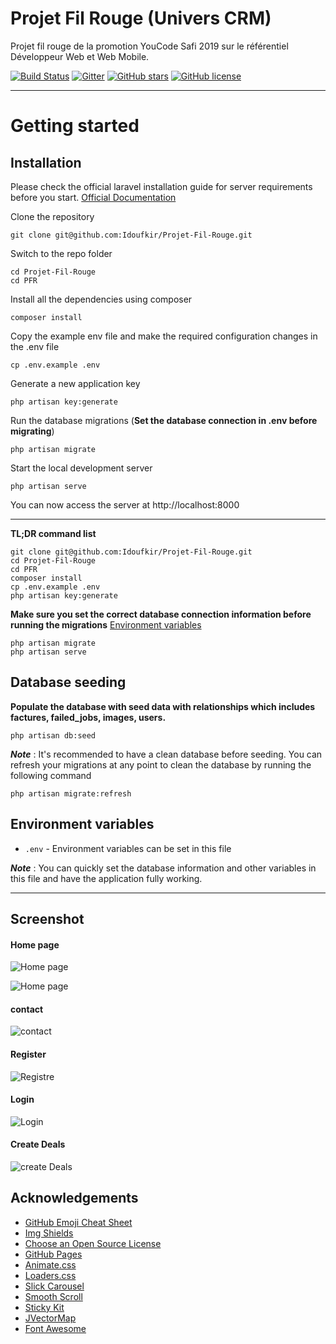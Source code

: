 # Projet Fil Rouge (Univers CRM)
Projet fil rouge de la promotion YouCode Safi 2019 sur le référentiel Développeur Web et Web Mobile.



[![Build Status](https://img.shields.io/travis/gothinkster/laravel-realworld-example-app/master.svg)](https://travis-ci.org/gothinkster/laravel-realworld-example-app) [![Gitter](https://img.shields.io/gitter/room/realworld-dev/laravel.svg)](https://gitter.im/realworld-dev/laravel) [![GitHub stars](https://img.shields.io/github/stars/Idoufkir/laravel-realworld-example-app.svg)](https://github.com/Idoufkir/Projet-Fil-Rouge/stargazers) [![GitHub license](https://img.shields.io/github/license/Idoufkir/laravel-realworld-example-app.svg)](https://raw.githubusercontent.com/Idoufkir/Projet-Fil-Rouge/master/LICENSE)

----------

# Getting started

## Installation

Please check the official laravel installation guide for server requirements before you start. [Official Documentation](https://laravel.com/docs/5.4/installation#installation)


Clone the repository

    git clone git@github.com:Idoufkir/Projet-Fil-Rouge.git

Switch to the repo folder

    cd Projet-Fil-Rouge
    cd PFR

Install all the dependencies using composer

    composer install

Copy the example env file and make the required configuration changes in the .env file

    cp .env.example .env

Generate a new application key

    php artisan key:generate

Run the database migrations (**Set the database connection in .env before migrating**)

    php artisan migrate

Start the local development server

    php artisan serve

You can now access the server at http://localhost:8000

----------

**TL;DR command list**

    git clone git@github.com:Idoufkir/Projet-Fil-Rouge.git
    cd Projet-Fil-Rouge
    cd PFR
    composer install
    cp .env.example .env
    php artisan key:generate
    
**Make sure you set the correct database connection information before running the migrations** [Environment variables](#environment-variables)

    php artisan migrate
    php artisan serve

## Database seeding

**Populate the database with seed data with relationships which includes factures, failed_jobs, images, users.**

    php artisan db:seed

***Note*** : It's recommended to have a clean database before seeding. You can refresh your migrations at any point to clean the database by running the following command

    php artisan migrate:refresh
    
    
## Environment variables

- `.env` - Environment variables can be set in this file

***Note*** : You can quickly set the database information and other variables in this file and have the application fully working.

----------
## Screenshot
#### Home page

![Home page](https://user-images.githubusercontent.com/57219106/92979008-5612f000-f489-11ea-80de-55fda91a707a.jpg)

![Home page](https://user-images.githubusercontent.com/57219106/92979028-5ca16780-f489-11ea-9c03-84f44206124d.jpg)
#### contact
![contact](https://user-images.githubusercontent.com/57219106/92979037-60cd8500-f489-11ea-8e0e-a3c61cae82af.jpg)
#### Register
![Registre](https://user-images.githubusercontent.com/57219106/92979041-632fdf00-f489-11ea-8140-6d3ee10525f0.jpg)
#### Login
![Login](https://user-images.githubusercontent.com/57219106/92979042-64610c00-f489-11ea-937f-b4f2056a1d7a.jpg)

#### Create Deals

![create Deals](https://user-images.githubusercontent.com/57219106/92982519-667d9780-f496-11ea-8f9a-c1f2089bdfc3.gif)








<!-- ACKNOWLEDGEMENTS -->
## Acknowledgements
* [GitHub Emoji Cheat Sheet](https://www.webpagefx.com/tools/emoji-cheat-sheet)
* [Img Shields](https://shields.io)
* [Choose an Open Source License](https://choosealicense.com)
* [GitHub Pages](https://pages.github.com)
* [Animate.css](https://daneden.github.io/animate.css)
* [Loaders.css](https://connoratherton.com/loaders)
* [Slick Carousel](https://kenwheeler.github.io/slick)
* [Smooth Scroll](https://github.com/cferdinandi/smooth-scroll)
* [Sticky Kit](http://leafo.net/sticky-kit)
* [JVectorMap](http://jvectormap.com)
* [Font Awesome](https://fontawesome.com)
